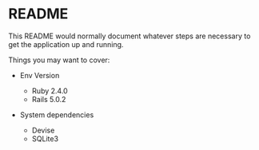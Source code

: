 # README

This README would normally document whatever steps are necessary to get the
application up and running.

Things you may want to cover:

* Env Version 
  * Ruby 2.4.0
  * Rails 5.0.2

* System dependencies
  * Devise
  * SQLite3

